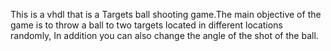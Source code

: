 This is a vhdl that is a Targets ball shooting game.The main objective of the game is to throw a ball 
to two targets located in different locations randomly, In addition you can also change the angle of the shot of the ball.
